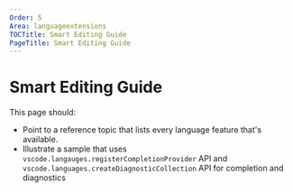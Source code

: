 ```yaml
---
Order: 5
Area: languageextensions
TOCTitle: Smart Editing Guide
PageTitle: Smart Editing Guide
---
```


# Smart Editing Guide

This page should:

- Point to a reference topic that lists every language feature that's available.
- Illustrate a sample that uses `vscode.langauges.registerCompletionProvider` API and `vscode.languages.createDiagnosticCollection` API for completion and diagnostics